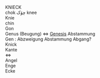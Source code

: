 KNIECK  
chok چۆک knee  
Knie  
chin  
Gon  
Genus (Beugung)  ⇔ [Genesis](Genesis) Abstammung  
Gen : Abzweigung Abstammung Abgang?  
Knick  
Kante  
⇔  
Angel  
Enge  
Ecke  
